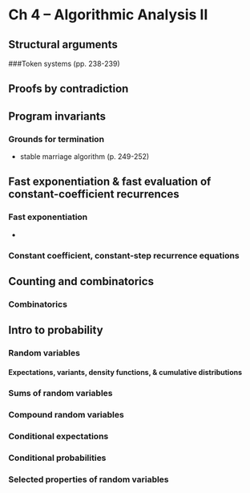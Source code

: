 # Ch 4 – Algorithmic Analysis II

## Structural arguments

###Token systems (pp. 238-239)

## Proofs by contradiction

## Program invariants

### Grounds for termination

* stable marriage algorithm (p. 249-252)

## Fast exponentiation & fast evaluation of constant-coefficient recurrences

### Fast exponentiation

* ​

### Constant coefficient, constant-step recurrence equations

## Counting and combinatorics

### Combinatorics

## Intro to probability

### Random variables

#### Expectations, variants, density functions, & cumulative distributions

### Sums of random variables

### Compound random variables 

### Conditional expectations

### Conditional probabilities

### Selected properties of random variables

























